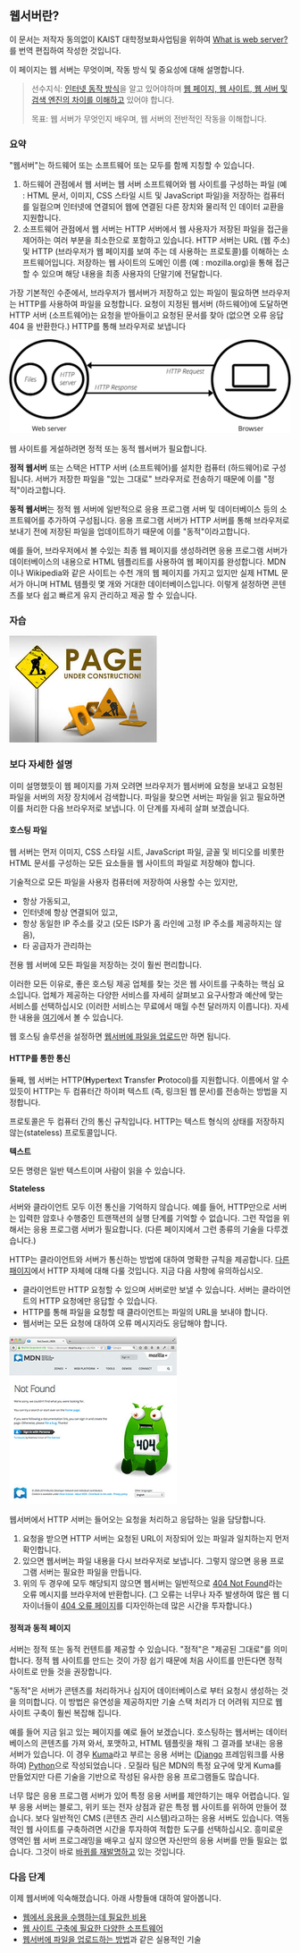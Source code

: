 웹서버란?
---------

이 문서는 저작자 동의없이 KAIST 대학정보화사업팀을 위하여 [What is web server?](https://developer.mozilla.org/en-US/docs/Learn/Common_questions/What_is_a_web_server)를 번역 편집하여 작성한 것입니다.

이 페이지는 웹 서버는 무엇이며, 작동 방식 및 중요성에 대해 설명합니다.

> 선수지식: [인터넷 동작 방식](https://developer.mozilla.org/en-US/docs/Learn/Common_questions/How_does_the_Internet_work)을 알고 있어야하며 [웹 페이지, 웹 사이트, 웹 서버 및 검색 엔진의 차이를 이해하고](https://developer.mozilla.org/en-US/docs/Learn/Common_questions/Pages_sites_servers_and_search_engines) 있어야 합니다.
>
> 목표: 웹 서버가 무엇인지 배우며, 웹 서버의 전반적인 작동을 이해합니다.

### 요약

"웹서버"는 하드웨어 또는 소프트웨어 또는 모두를 함께 지칭할 수 있습니다.

1.	하드웨어 관점에서 웹 서버는 웹 서버 소프트웨어와 웹 사이트를 구성하는 파일 (예 : HTML 문서, 이미지, CSS 스타일 시트 및 JavaScript 파일)을 저장하는 컴퓨터를 일컬으며 인터넷에 연결되어 웹에 연결된 다른 장치와 물리적 인 데이터 교환을 지원합니다.
2.	소프트웨어 관점에서 웹 서버는 HTTP 서버에서 웹 사용자가 저장된 파일을 접근을 제어하는 여러 부분을 최소한으로 포함하고 있습니다. HTTP 서버는 URL (웹 주소) 및 HTTP (브라우저가 웹 페이지를 보여 주는 데 사용하는 프로토콜)를 이해하는 소프트웨어입니다. 저장하는 웹 사이트의 도메인 이름 (예 : mozilla.org)을 통해 접근할 수 있으며 해당 내용을 최종 사용자의 단말기에 전달합니다.

가장 기본적인 수준에서, 브라우저가 웹서버가 저장하고 있는 파일이 필요하면 브라우저는 HTTP를 사용하여 파일을 요청합니다. 요청이 지정된 웹서버 (하드웨어)에 도달하면 HTTP 서버 (소프트웨어)는 요청을 받아들이고 요청된 문서를 찾아 (없으면 오류 응답 404 을 반환한다.) HTTP를 통해 브라우저로 보냅니다

![](Pics/web-server.svg)

웹 사이트를 게설하려면 정적 또는 동적 웹서버가 필요합니다.

**정적 웹서버** 또는 스택은 HTTP 서버 (소프트웨어)를 설치한 컴퓨터 (하드웨어)로 구성됩니다. 서버가 저장한 파일을 "있는 그대로" 브라우저로 전송하기 때문에 이를 "정적"이라고합니다.

<b>동적 웹서버</b>는 정적 웹 서버에 일반적으로 응용 프로그램 서버 및 데이터베이스 등의 소프트웨어를 추가하여 구성됩니다. 응용 프로그램 서버가 HTTP 서버를 통해 브라우저로 보내기 전에 저장된 파일을 업데이트하기 때문에 이를 "동적"이라고합니다.

예를 들어, 브라우저에서 볼 수있는 최종 웹 페이지를 생성하려면 응용 프로그램 서버가 데이터베이스의 내용으로 HTML 템플리트를 사용하여 웹 페이지를 완성합니다. MDN이나 Wikipedia와 같은 사이트는 수천 개의 웹 페이지를 가지고 있지만 실제 HTML 문서가 아니며 HTML 템플릿 몇 개와 거대한 데이터베이스입니다. 이렇게 설정하면 콘텐츠를 보다 쉽고 빠르게 유지 관리하고 제공 할 수 있습니다.

### 자습

![](Pics/underConstruction.jpg)

### 보다 자세한 설명

이미 설명했듯이 웹 페이지를 가져 오려면 브라우저가 웹서버에 요청을 보내고 요청된 파일을 서버의 저장 장치에서 검색합니다. 파일을 찾으면 서버는 파일을 읽고 필요하면 이를 처리한 다음 브라우저로 보냅니다. 이 단계를 자세히 살펴 보겠습니다.

#### 호스팅 파일

웹 서버는 먼저 이미지, CSS 스타일 시트, JavaScript 파일, 글꼴 및 비디오를 비롯한 HTML 문서를 구성하는 모든 요소들을 웹 사이트의 파일로 저장해야 합니다.

기술적으로 모든 파일을 사용자 컴퓨터에 저장하여 사용할 수는 있지만,

-	항상 가동되고,
-	인터넷에 항상 연결되어 있고,
-	항상 동일한 IP 주소를 갖고 (모든 ISP가 홈 라인에 고정 IP 주소를 제공하지는 않음),
-	타 공급자가 관리하는

전용 웹 서버에 모든 파일을 저장하는 것이 훨씬 편리합니다.

이러한 모든 이유로, 좋은 호스팅 제공 업체를 찾는 것은 웹 사이트를 구축하는 핵심 요소입니다. 업체가 제공하는 다양한 서비스를 자세히 살펴보고 요구사항과 예산에 맞는 서비스를 선택하십시오 (이러한 서비스는 무료에서 매월 수천 달러까지 이릅니다). 자세한 내용을 [여기](https://developer.mozilla.org/en-US/Learn/How_much_does_it_cost#Hosting)에서 볼 수 있습니다.

웹 호스팅 솔루션을 설정하면 [웹서버에 파일을 업로드](https://developer.mozilla.org/en-US/docs/Learn/Upload_files_to_a_web_server)만 하면 됩니다.

#### HTTP를 통한 통신

둘째, 웹 서버는 HTTP(<b>H</b>yper<b>t</b>ext <b>T</b>ransfer <b>P</b>rotocol)를 지원합니다. 이름에서 알 수 있듯이 HTTP는 두 컴퓨터간 하이퍼 텍스트 (즉, 링크된 웹 문서)를 전송하는 방법을 지정합니다.

프로토콜은 두 컴퓨터 간의 통신 규칙입니다. HTTP는 텍스트 형식의 상태를 저장하지 않는(stateless) 프로토콜입니다.

**텍스트**

모든 명령은 일반 텍스트이며 사람이 읽을 수 있습니다.

**Stateless**

서버와 클라이언트 모두 이전 통신을 기억하지 않습니다. 예를 들어, HTTP만으로 서버는 입력한 암호나 수행중인 트랜잭션의 실행 단계를 기억할 수 없습니다. 그런 작업을 위해서는 응용 프로그램 서버가 필요합니다. (다른 페이지에서 그런 종류의 기술을 다루겠습니다.)

HTTP는 클라이언트와 서버가 통신하는 방법에 대하여 명확한 규칙을 제공합니다. [다른 패이지](https://developer.mozilla.org/en-US/docs/Web/HTTP)에서 HTTP 자체에 대해 다룰 것입니다. 지금 다음 사항에 유의하십시오.

-	클라이언트만 HTTP 요청할 수 있으며 서버로만 보낼 수 있습니다. 서버는 클라이언트의 HTTP 요청에만 응답할 수 있습니다.
-	HTTP를 통해 파일을 요청할 때 클라이언트는 파일의 URL을 보내야 합니다.
-	웹서버는 모든 요청에 대하여 오류 메시지라도 응답해야 합니다.

![](Pics/mdn-404.jpg)

웹서버에서 HTTP 서버는 들어오는 요청을 처리하고 응답하는 일을 담당합니다.

1.	요청을 받으면 HTTP 서버는 요청된 URL이 저장되어 있는 파일과 일치하는지 먼저 확인합니다.
2.	있으면 웹서버는 파일 내용을 다시 브라우저로 보냅니다. 그렇지 않으면 응용 프로그램 서버는 필요한 파일을 만듭니다.
3.	위의 두 경우에 모두 해당되지 않으면 웹서버는 일반적으로 [404 Not Found](https://developer.mozilla.org/en-US/docs/Web/HTTP/Status/404)라는 오류 메시지를 브라우저에 반환합니다. (그 오류는 너무나 자주 발생하여 많은 웹 디자이너들이 [404 오류 페이지](http://www.404notfound.fr/)를 디자인하는데 많은 시간을 투자합니다.)

#### 정적과 동적 페이지

서버는 정적 또는 동적 컨텐트를 제공할 수 있습니다. "정적"은 "제공된 그대로"를 의미합니다. 정적 웹 사이트를 만드는 것이 가장 쉽기 때문에 처음 사이트를 만든다면 정적 사이트로 만들 것을 권장합니다.

"동적"은 서버가 콘텐츠를 처리하거나 심지어 데이터베이스로 부터 요청시 생성하는 것을 의미합니다. 이 방법은 유연성을 제공하지만 기술 스택 처리가 더 어려워 지므로 웹 사이트 구축이 훨씬 복잡해 집니다.

예를 들어 지금 읽고 있는 페이지를 예로 들어 보겠습니다. 호스팅하는 웹서버는 데이터베이스의 콘텐츠를 가져 와서, 포맷하고, HTML 템플릿을 채워 그 결과를 보내는 응용 서버가 있습니다. 이 경우 [Kuma](https://developer.mozilla.org/en-US/docs/MDN/Kuma)라고 부르는 응용 서버는 ([Django](https://www.djangoproject.com/) 프레임워크를 사용하여) [Python](https://www.python.org/)으로 작성되었습니다 . 모질라 팀은 MDN의 특정 요구에 맞게 Kuma를 만들었지만 다른 기술을 기반으로 작성된 유사한 응용 프로그램들도 많습니다.

너무 많은 응용 프로그램 서버가 있어 특정 응용 서버를 제안하기는 매우 어렵습니다. 일부 응용 서버는 블로그, 위키 또는 전자 상점과 같은 특정 웹 사이트를 위하여 만들어 졌습니다. 보다 일반적인 CMS (콘텐츠 관리 시스템)라고하는 응용 서버도 있습니다. 역동적인 웹 사이트를 구축하려면 시간을 투자하여 적합한 도구를 선택하십시오. 흥미로운 영역인 웹 서버 프로그래밍을 배우고 싶지 않으면 자신만의 응용 서버를 만들 필요는 없습니다. 그것이 바로 [바퀴를 재발명하고](https://en.wikipedia.org/wiki/reinventing%20the%20wheel) 있는 것입니다.

### 다음 단계

이제 웹서버에 익숙해졌습니다. 아래 사항들애 대하여 알아봅니다.

-	[웹에서 응용을 수행하는데 필요한 비용](https://developer.mozilla.org/en-US/docs/Learn/Common_questions/How_much_does_it_cost)
-	[웹 사이트 구축에 필요한 다양한 소프트웨어](whatSoftwareNeeded.md)
-	[웹서버에 파일을 업로드하는 방법](https://developer.mozilla.org/en-US/docs/Learn/Common_questions/Upload_files_to_a_web_server)과 같은 실용적인 기술
